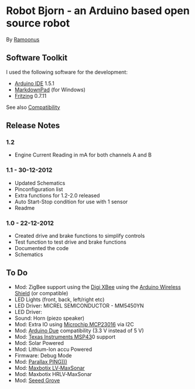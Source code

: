 # Robot Bjorn - an Arduino based open source robot #
By [Ramoonus](http://www.ramoonus.nl)

## Software Toolkit ##
I used the following software for the development:

* [Arduino IDE](http://arduino.cc/en/Main/Software) 1.5.1
* [MarkdownPad](http://markdownpad.com/) (for Windows)
* [Fritzing](http://fritzing.org/) 0.7.11

See also [Compatibility](compatibility)

## Release Notes ##
### 1.2 ###
* Engine Current Reading in mA for both channels A and B

### 1.1 - 30-12-2012 ###
* Updated Schematics
* Pinconfiguration list
* Extra functions for 1.2-2.0 released
* Auto Start-Stop condition for use with 1 sensor
* Readme

### 1.0 - 22-12-2012 ###
* Created drive and brake functions to simplify controls
* Test function to test drive and brake functions
* Documented the code
* Schematics

## To Do ##
* Mod: ZigBee support using the [Digi XBee](http://www.digi.com/xbee/) using the [Arduino Wireless Shield](http://arduino.cc/en/Main/ArduinoWirelessShield) (or compatible)
* LED Lights (front, back, left/right etc)
* LED Driver: MICREL SEMICONDUCTOR - MM5450YN
* LED Driver: 
* Sound: Horn (piezo speaker)
* Mod: Extra IO using [Microchip MCP23016](http://nl.farnell.com/microchip/mcp23016-i-sp/ic-io-expander-16bit-spdip28/dp/1439389) via I2C
* Mod: [Arduino Due](http://arduino.cc/en/Main/ArduinoBoardDue) compatibility (3.3 V instead of 5 V)
* Mod: [Texas Instruments MSP43](http://www.ti.com/msp430)0 support
* Mod: Solar Powered
* Mod: Lithium-Ion accu Powered
* Firmware: Debug Mode
* Mod: [Parallax PING)))](http://www.parallax.com/Store/Sensors/ObjectDetection/tabid/176/CategoryID/51/List/0/SortField/0/Level/a/ProductID/92/Default.aspx)
* Mod: [Maxbotix LV‑MaxSonar](http://www.maxbotix.com/Ultrasonic_Sensors.htm#LV-EZ)
* Mod: Maxbotix HRLV‑MaxSonar
* Mod: [Seeed Grove](http://www.seeedstudio.com/depot/grove-ultrasonic-ranger-p-960.html)

